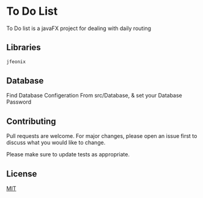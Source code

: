 # To Do List

To Do list is a javaFX project for dealing with daily routing

## Libraries



```bash
jfeonix
```

## Database

Find Database Configeration From src/Database, & set your Database Password


## Contributing
Pull requests are welcome. For major changes, please open an issue first to discuss what you would like to change.

Please make sure to update tests as appropriate.

## License
[MIT](https://choosealicense.com/licenses/mit/)
